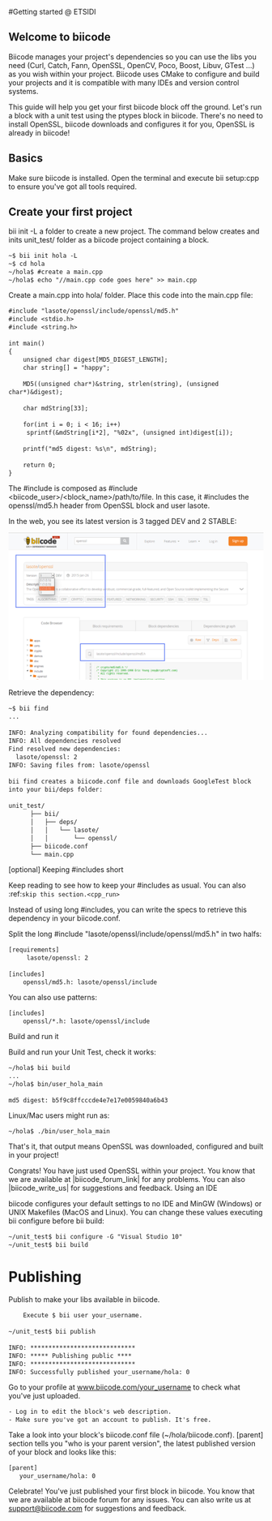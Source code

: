 #Getting started @ ETSIDI

## Welcome to biicode

Biicode manages your project's dependencies so you can use the libs you need (Curl, Catch, Fann, OpenSSL, OpenCV, Poco, Boost, Libuv, GTest ...) as you wish within your project. Biicode uses CMake to configure and build your projects and it is compatible with many IDEs and version control systems.

This guide will help you get your first biicode block off the ground. Let's run a block with a unit test using the ptypes block in biicode. There's no need to install OpenSSL, biicode downloads and configures it for you, OpenSSL is already in biicode!

## Basics

Make sure biicode is installed. Open the terminal and execute bii setup:cpp to ensure you've got all tools required.

## Create your first project

bii init -L a folder to create a new project. The command below creates and inits unit_test/ folder as a biicode project containing a block.

	~$ bii init hola -L
	~$ cd hola
	~/hola$ #create a main.cpp
	~/hola$ echo "//main.cpp code goes here" >> main.cpp

Create a main.cpp into hola/ folder.
Place this code into the main.cpp file:

	#include "lasote/openssl/include/openssl/md5.h"
	#include <stdio.h>
	#include <string.h>
	 
	int main()
	{
	    unsigned char digest[MD5_DIGEST_LENGTH];
	    char string[] = "happy";
	    
	    MD5((unsigned char*)&string, strlen(string), (unsigned char*)&digest);    
	 
	    char mdString[33];
	 
	    for(int i = 0; i < 16; i++)
		 sprintf(&mdString[i*2], "%02x", (unsigned int)digest[i]);
	 
	    printf("md5 digest: %s\n", mdString);
	 
	    return 0;
	}


The #include is composed as #include <biicode_user>/<block_name>/path/to/file. In this case, it #includes the openssl/md5.h header from OpenSSL block and user lasote.

In the web, you see its latest version is 3 tagged DEV and 2 STABLE:

![](https://github.com/MariadeAnton/bii-training/blob/master/_img/openssl_md5.png)

Retrieve the dependency:

	~$ bii find
	...

	INFO: Analyzing compatibility for found dependencies...
	INFO: All dependencies resolved
	Find resolved new dependencies:
	  lasote/openssl: 2
	INFO: Saving files from: lasote/openssl

	bii find creates a biicode.conf file and downloads GoogleTest block into your bii/deps folder:

	unit_test/
	      ├── bii/
	      │   ├── deps/
	      │   │   └── lasote/
	      │   │       └── openssl/
	      ├── biicode.conf
	      └── main.cpp

[optional] Keeping #includes short

Keep reading to see how to keep your #includes as usual. You can also :ref:`skip this section.<cpp_run>`

Instead of using long #includes, you can write the specs to retrieve this dependency in your biicode.conf.

Split the long #include "lasote/openssl/include/openssl/md5.h" in two halfs:

	[requirements]
	     lasote/openssl: 2
	
	[includes]
	    openssl/md5.h: lasote/openssl/include
	
You can also use patterns:
	
	[includes]
	    openssl/*.h: lasote/openssl/include

Build and run it

Build and run your Unit Test, check it works:

	~/hola$ bii build
	...
	~/hola$ bin/user_hola_main

	md5 digest: b5f9c8ffcccde4e7e17e0059840a6b43

Linux/Mac users might run as:

	~/hola$ ./bin/user_hola_main

That's it, that output means OpenSSL was downloaded, configured and built in your project!

Congrats! You have just used OpenSSL within your project. You know that we are available at |biicode_forum_link| for any problems. You can also |biicode_write_us| for suggestions and feedback.
Using an IDE

biicode configures your default settings to no IDE and MinGW (Windows) or UNIX Makefiles (MacOS and Linux). You can change these values executing bii configure before bii build:

	~/unit_test$ bii configure -G "Visual Studio 10"
	~/unit_test$ bii build

# Publishing

Publish to make your libs available in biicode.

        Execute $ bii user your_username.

	~/unit_test$ bii publish
	
	INFO: *****************************
	INFO: ***** Publishing public ****
	INFO: *****************************
	INFO: Successfully published your_username/hola: 0

Go to your profile at www.biicode.com/your_username to check what you've just uploaded.

    - Log in to edit the block's web description.
    - Make sure you've got an account to publish. It's free.

Take a look into your block's biicode.conf file (~/hola/biicode.conf). [parent] section tells you "who is your parent version", the latest published version of your block and looks like this:

	[parent]
	   your_username/hola: 0

Celebrate! You've just published your first block in biicode. You know that we are available at biicode forum for any issues. You can also write us at support@biicode.com for suggestions and feedback.
